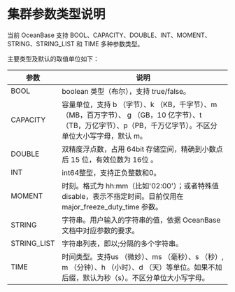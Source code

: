 集群参数类型说明
=============================

当前 OceanBase 支持 BOOL、CAPACITY、DOUBLE、INT、MOMENT、STRING、STRING_LIST 和 TIME 多种参数类型。

主要类型及默认的取值单位如下：

|     参数      |                                              说明                                              |
|-------------|----------------------------------------------------------------------------------------------|
| BOOL        | boolean 类型（布尔），支持 true/false。                                                                |
| CAPACITY    | 容量单位，支持 b （字节）、k （KB，千字节）、m （MB，百万字节）、 g （GB，10 亿字节）、t （TB，万亿字节）、p（PB，千万亿字节）。不区分单位大小写字母，默认 m。 |
| DOUBLE      | 双精度浮点数，占用 64bit 存储空间，精确到小数点后 15 位，有效位数为 16位 。                                                |
| INT         | int64整型，支持正负整数和0。                                                                            |
| MOMENT      | 时刻。格式为 hh:mm（比如'02:00'）；或者特殊值 disable，表示不指定时间。目前仅用在 major_freeze_duty_time 参数。               |
| STRING      | 字符串。用户输入的字符串的值，依据 OceanBase 文档中对应参数的要求。                                                      |
| STRING_LIST | 字符串列表，即以;分隔的多个字符串。                                                                           |
| TIME        | 时间类型。支持us （微妙）、ms （毫秒）、s （秒）, m （分钟）、h （小时）、d （天）等单位。如果不加后缀，默认为秒（s）。不区分单位大小写字母。              |
